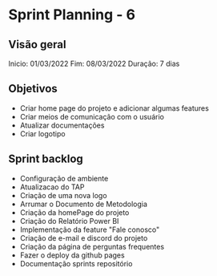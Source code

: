 # Sprint Planning - 6

## Visão geral

Inicio: 01/03/2022 
Fim: 08/03/2022 
Duração: 7 dias

## Objetivos

* Criar home page do projeto e adicionar algumas features
* Criar meios de comunicação com o usuário
* Atualizar documentações
* Criar logotipo

## Sprint backlog

* Configuração de ambiente
* Atualizacao do TAP
* Criação de uma nova logo
* Arrumar o Documento de Metodologia
* Criação da homePage do projeto
* Criação do Relatório Power BI
* Implementação da feature "Fale conosco"
* Criação de e-mail e discord do projeto
* Criação da página de perguntas frequentes
* Fazer o deploy da github pages
* Documentação sprints repositório